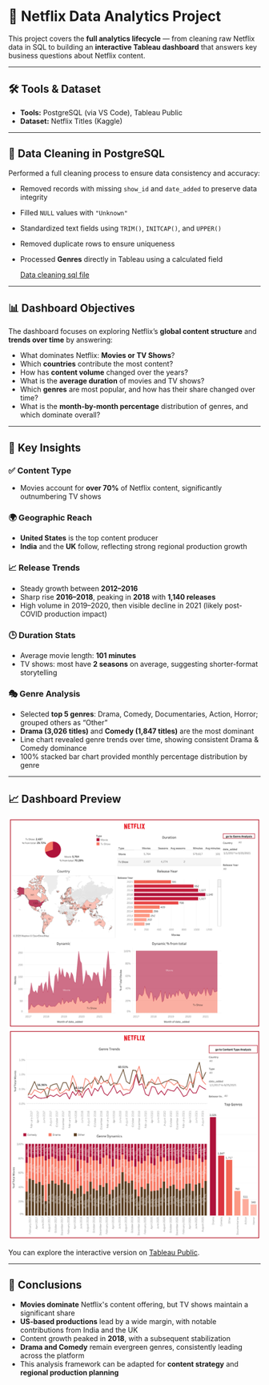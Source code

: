 # 🎯 Netflix Data Analytics Project 

This project covers the **full analytics lifecycle** — from cleaning raw Netflix data in SQL to building an **interactive Tableau dashboard** that answers key business questions about Netflix content.

---

## 🛠 Tools & Dataset
- **Tools:** PostgreSQL (via VS Code), Tableau Public
- **Dataset:** Netflix Titles (Kaggle)

---

## 🧹 Data Cleaning in PostgreSQL
Performed a full cleaning process to ensure data consistency and accuracy:
- Removed records with missing `show_id` and `date_added` to preserve data integrity
- Filled `NULL` values with `"Unknown"`
- Standardized text fields using `TRIM()`, `INITCAP()`, and `UPPER()`
- Removed duplicate rows to ensure uniqueness
- Processed **Genres** directly in Tableau using a calculated field

  [Data cleaning sql file](data_cleaning.sql)

---

## 📊 Dashboard Objectives
The dashboard focuses on exploring Netflix’s **global content structure** and **trends over time** by answering:
- What dominates Netflix: **Movies or TV Shows**?
- Which **countries** contribute the most content?
- How has **content volume** changed over the years?
- What is the **average duration** of movies and TV shows?
- Which **genres** are most popular, and how has their share changed over time?
- What is the **month-by-month percentage** distribution of genres, and which dominate overall?

---

## 📌 Key Insights

### ✅ Content Type
- Movies account for **over 70%** of Netflix content, significantly outnumbering TV shows

### 🌍 Geographic Reach
- **United States** is the top content producer
- **India** and the **UK** follow, reflecting strong regional production growth

### 📈 Release Trends
- Steady growth between **2012–2016**
- Sharp rise **2016–2018**, peaking in **2018** with **1,140 releases**
- High volume in 2019–2020, then visible decline in 2021 (likely post-COVID production impact)

### 🕒 Duration Stats
- Average movie length: **101 minutes**
- TV shows: most have **2 seasons** on average, suggesting shorter-format storytelling

### 🎭 Genre Analysis
- Selected **top 5 genres**: Drama, Comedy, Documentaries, Action, Horror; grouped others as “Other”
- **Drama (3,026 titles)** and **Comedy (1,847 titles)** are the most dominant
- Line chart revealed genre trends over time, showing consistent Drama & Comedy dominance
- 100% stacked bar chart provided monthly percentage distribution by genre

---

## 📈 Dashboard Preview
![Netflix Dashboard Preview](Content%20Types%20Analysis.png)
![Netflix Dashboard Preview](Genre%20Analysis.png)

You can explore the interactive version on [Tableau Public](https://public.tableau.com/views/NetflixAnalysis_17544774090480/ContentTypesAnalysis?:language=en-US&:redirect=auth&:display_count=n&:origin=viz_share_link).

---

## 📝 Conclusions
- **Movies dominate** Netflix's content offering, but TV shows maintain a significant share
- **US-based productions** lead by a wide margin, with notable contributions from India and the UK
- Content growth peaked in **2018**, with a subsequent stabilization
- **Drama and Comedy** remain evergreen genres, consistently leading across the platform
- This analysis framework can be adapted for **content strategy** and **regional production planning**
